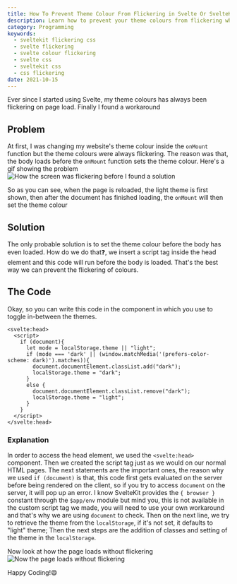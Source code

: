 ```yaml
---
title: How To Prevent Theme Colour From Flickering in Svelte Or SvelteKit
description: Learn how to prevent your theme colours from flickering when your page loads in your Svelte or SvelteKit website
category: Programming
keywords:
  - sveltekit flickering css
  - svelte flickering
  - svelte colour flickering
  - svelte css
  - sveltekit css
  - css flickering
date: 2021-10-15	
---
```


<p class="intro">
	Ever since I started using Svelte, my theme colours has always been flickering on page load. Finally I found a workaround
</p>

## Problem

At first, I was changing my website's theme colour inside the `onMount` function but the theme colours were always flickering. The reason was that, the body loads before the `onMount` function sets the theme colour.
Here's a gif showing the problem
![How the screen was flickering before I found a solution](https://kudadam.sirv.com/blog/prevent-theme-colour-flickering-svelte/flickering.gif)

So as you can see, when the page is reloaded, the light theme is first shown, then after the document has finished loading, the `onMount` will then set the theme colour

## Solution

The only probable solution is to set the theme colour before the body has even loaded. How do we do that:question:, we insert a script tag inside the head element and this code will run before the body is loaded. That's the best way we can prevent the flickering of colours.

## The Code
Okay, so you can write this code in the component in which you use to toggle in-between the themes.

```svelte
<svelte:head>
  <script>
    if (document){
      let mode = localStorage.theme || "light";
      if (mode === 'dark' || (window.matchMedia('(prefers-color-scheme: dark)').matches)){
        document.documentElement.classList.add("dark");
        localStorage.theme = "dark";
      }
      else {
        document.documentElement.classList.remove("dark");
        localStorage.theme = "light";
      }
    }
  </script>
</svelte:head>
```

### Explanation

In order to access the head element, we used the `<svelte:head>` component. Then we created the script tag just as we would on our normal HTML pages. The next statements are the important ones, the reason why we used `if (document)` is that, this code first gets evaluated on the server before being rendered on the client, so if you try to access `document` on the server, it will pop up an error.
I know SvelteKit provides the `{ browser }` constant through the `$app/env` module but mind you, this is not available in the custom script tag we made, you will need to use your own workaround and that's why we are using `document` to check.
Then on the next line, we try to retrieve the theme from the `localStorage`, if it's not set, it defaults to "light" theme;
Then the next steps are the addition of classes and setting of the theme in the `localStorage`.

Now look at how the page loads without flickering
![Now the page loads without flickering](https://kudadam.sirv.com/blog/prevent-theme-colour-flickering-svelte/non_flickering.gif)

Happy Coding!:smile: